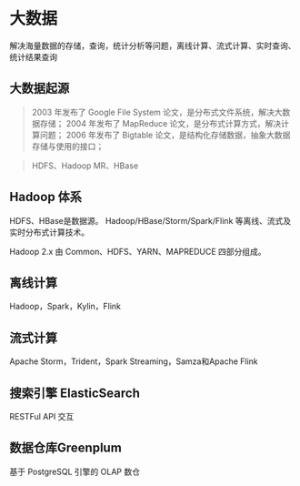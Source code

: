 # 大数据

解决海量数据的存储，查询，统计分析等问题，离线计算、流式计算、实时查询、统计结果查询

## 大数据起源

>2003 年发布了 Google File System 论文，是分布式文件系统，解决大数据存储；
>2004 年发布了 MapReduce 论文，是分布式计算方式，解决计算问题；
>2006 年发布了 Bigtable 论文，是结构化存储数据，抽象大数据存储与使用的接口；

> HDFS、Hadoop MR、HBase

## Hadoop 体系

HDFS、HBase是数据源。
Hadoop/HBase/Storm/Spark/Flink 等离线、流式及实时分布式计算技术。

Hadoop 2.x 由 Common、HDFS、YARN、MAPREDUCE 四部分组成。

## 离线计算


Hadoop，Spark，Kylin，Flink

## 流式计算

Apache Storm，Trident，Spark Streaming，Samza和Apache Flink

## 搜索引擎 ElasticSearch

RESTFul API 交互

## 数据仓库Greenplum

基于 PostgreSQL 引擎的 OLAP 数仓
